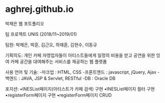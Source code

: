 # aghrej.github.io
박채은 웹 포트폴리오

팀 프로젝트 UNIS (2018/11~2019/01)

팀원: 박채은, 박훈, 김근오, 하재훈, 김현수, 이동규

기획의도: 개인 카페 자영업자들이 아티스트들에게 일정의 비용을 받고 공연을 위한 잉여 카페 공간을 대여해주는 서비스를 제공하는 웹 플랫폼

사용 언어 및 기술: 
-마크업 : HTML, CSS 
-프론트엔드 : javascript, jQuery, Ajax 
-백엔드 : JAVA, JSP & Servlet, RESTful 
-DB : Oracle DB 

포지션: 
•INESList페이지(아티스트가 카페 검색) 구현
•INESList페이지 필터 구현
•registerForm페이지 구현
•registerForm페이지 CRUD
